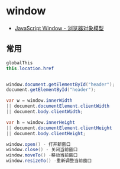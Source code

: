 # window

- [JavaScript Window - 浏览器对象模型](https://www.w3school.com.cn/js/js_window.asp)

## 常用

```c#
globalThis
this.location.href


window.document.getElementById("header");
document.getElementById("header");

var w = window.innerWidth
|| document.documentElement.clientWidth
|| document.body.clientWidth;

var h = window.innerHeight
|| document.documentElement.clientHeight
|| document.body.clientHeight;

window.open() - 打开新窗口
window.close() - 关闭当前窗口
window.moveTo() -移动当前窗口
window.resizeTo() -重新调整当前窗口
```
